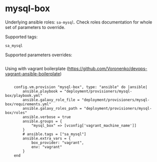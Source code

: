 mysql-box
=========

Underlying ansible roles: `sa-mysql`.  Check roles documentation for whole set of parameters to override.

Supported tags:

`sa_mysql`

Supported parameters overrides:


```
```


Using with vagrant boilerplate (https://github.com/Voronenko/devops-vagrant-ansible-boilerplate)

```

    config.vm.provision "mysql-box", type: "ansible" do |ansible|
        ansible.playbook = "deployment/provisioners/mysql-box/playbook.yml"
        ansible.galaxy_role_file = "deployment/provisioners/mysql-box/requirements.yml"
        ansible.galaxy_roles_path = "deployment/provisioners/mysql-box/roles"
        ansible.verbose = true
        ansible.groups = {
            "mysql_box" => [vconfig['vagrant_machine_name']]
        }
        # ansible.tags = ["sa_mysql"]
        ansible.extra_vars = {
            box_provider: "vagrant",
            env: "vagrant"
        }
    end


```
